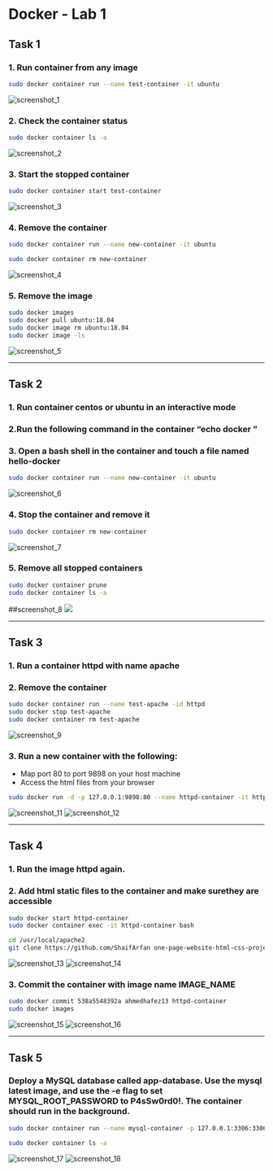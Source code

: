 # Docker - Lab 1

## Task 1

### 1. Run container from any image

```sh
sudo docker container run --name test-container -it ubuntu
```

![screenshot_1](screenshots/screenshot_1.png)

### 2. Check the container status

```sh
sudo docker container ls -a
```

![screenshot_2](screenshots/screenshot_2.png)

### 3. Start the stopped container

```sh
sudo docker container start test-container
```

![screenshot_3](screenshots/screenshot_3.png)

### 4. Remove the container

```sh
sudo docker container run --name new-container -it ubuntu

sudo docker container rm new-container
```

![screenshot_4](screenshots/screenshot_4.png)

### 5. Remove the image

```sh
sudo docker images
sudo docker pull ubuntu:18.04
sudo docker image rm ubuntu:18.04
sudo docker image -ls
```

![screenshot_5](screenshots/screenshot_5.png)

---

## Task 2

### 1. Run container centos or ubuntu in an interactive mode

### 2.Run the following command in the container “echo docker ”

### 3. Open a bash shell in the container and touch a file named hello-docker

```sh
sudo docker container run --name new-container -it ubuntu
```

![screenshot_6](screenshots/screenshot_6.png)

### 4. Stop the container and remove it

```sh
sudo docker container rm new-container
```

![screenshot_7](screenshots/screenshot_7.png)

### 5. Remove all stopped containers

```sh
sudo docker container prune
sudo docker container ls -a
```

##screenshot_8 ![](screenshots/screenshot_8.png)

---

## Task 3

### 1. Run a container httpd with name apache

### 2. Remove the container

```sh
sudo docker container run --name test-apache -id httpd
sudo docker stop test-apache
sudo docker container rm test-apache
```

![screenshot_9](screenshots/screenshot_9.png)

### 3. Run a new container with the following:

- Map port 80 to port 9898 on your host machine
- Access the html files from your browser

```sh
sudo docker run -d -p 127.0.0.1:9898:80 --name httpd-container -it httpd
```

![screenshot_11](screenshots/screenshot_11.png)
![screenshot_12](screenshots/screenshot_12.png)

---

## Task 4

### 1. Run the image httpd again.

### 2. Add html static files to the container and make surethey are accessible

```sh
sudo docker start httpd-container
sudo docker container exec -it httpd-container bash

cd /usr/local/apache2
git clone https://github.com/ShaifArfan one-page-website-html-css-project.git htdocs
```

![screenshot_13](screenshots/screenshot_13.png)
![screenshot_14](screenshots/screenshot_14.png)

### 3. Commit the container with image name IMAGE_NAME

```sh
sudo docker commit 538a5548392a ahmedhafez13 httpd-container
sudo docker images
```

![screenshot_15](screenshots/screenshot_15.png)
![screenshot_16](screenshots/screenshot_16.png)

---

## Task 5

### Deploy a MySQL database called app-database. Use the mysql latest image, and use the -e flag to set MYSQL_ROOT_PASSWORD to P4sSw0rd0!. The container should run in the background.

```sh
sudo docker container run --name mysql-container -p 127.0.0.1:3306:3306 -e MYSQL_ROOT_PASSWORD=P4sSw0rd0! -id mysql

sudo docker container ls -a
```

![screenshot_17](screenshots/screenshot_17.png)
![screenshot_18](screenshots/screenshot_18.png)
